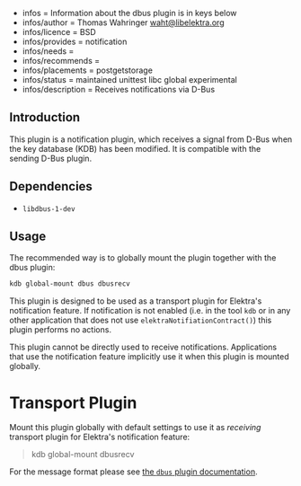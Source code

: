 - infos = Information about the dbus plugin is in keys below
- infos/author = Thomas Wahringer <waht@libelektra.org>
- infos/licence = BSD
- infos/provides = notification
- infos/needs =
- infos/recommends =
- infos/placements = postgetstorage
- infos/status = maintained unittest libc global experimental
- infos/description = Receives notifications via D-Bus

## Introduction

This plugin is a notification plugin, which receives a signal from D-Bus when
the key database (KDB) has been modified.
It is compatible with the sending D-Bus plugin.

## Dependencies

- `libdbus-1-dev`

## Usage

The recommended way is to globally mount the plugin together with the dbus plugin:

```sh
kdb global-mount dbus dbusrecv
```

This plugin is designed to be used as a transport plugin for Elektra's
notification feature.
If notification is not enabled (i.e. in the tool `kdb` or in any other
application that does not use `elektraNotifiationContract()`) this plugin performs
no actions.

This plugin cannot be directly used to receive notifications.
Applications that use the notification feature implicitly use it when this
plugin is mounted globally.

# Transport Plugin

Mount this plugin globally with default settings to use it as _receiving_
transport plugin for Elektra's notification feature:

> kdb global-mount dbusrecv

For the message format please see
[the `dbus` plugin documentation](https://www.libelektra.org/plugins/dbus#notification-format).

